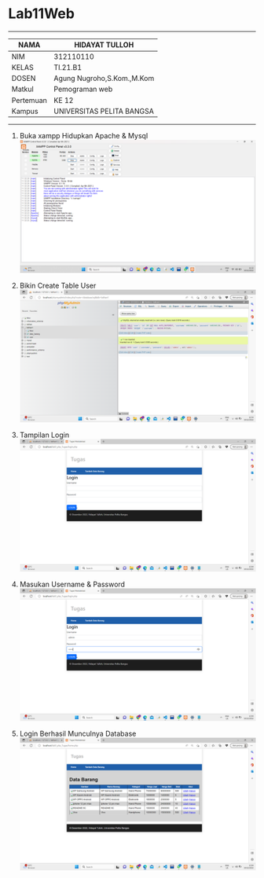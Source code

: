 # Lab11Web

<Hr>

|NAMA   |HIDAYAT TULLOH |
| --- | --- |
| NIM   | 312110110 |
| KELAS | TI.21.B1 |
| DOSEN | Agung Nugroho,S.Kom.,M.Kom |
| Matkul| Pemograman web |
|Pertemuan| KE 12 |
|Kampus | UNIVERSITAS PELITA BANGSA |

<Hr>

1. Buka xampp Hidupkan Apache & Mysql
![image](SS/ss1.png)

2. Bikin Create Table User 
![image](SS/ss2.png)

3. Tampilan Login
![image](SS/ss3.png)

4. Masukan Username & Password
![image](SS/ss4.png)

5. Login Berhasil Munculnya Database
![image](SS/ss5.png)